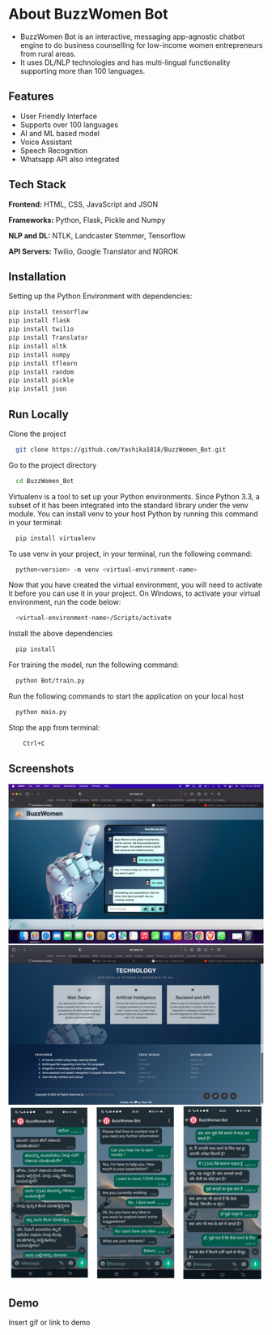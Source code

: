 
# About BuzzWomen Bot

- BuzzWomen Bot is an interactive, messaging app-agnostic chatbot engine to do business counselling for low-income women entrepreneurs from rural areas.
- It uses DL/NLP technologies and has multi-lingual functionality supporting more than 100 languages.



## Features

- User Friendly Interface
- Supports over 100 languages
- AI and ML based model
- Voice Assistant
- Speech Recognition
- Whatsapp API also integrated


## Tech Stack

**Frontend:** HTML, CSS, JavaScript and JSON

**Frameworks:** Python, Flask, Pickle and Numpy

**NLP and DL:** NTLK, Landcaster Stemmer, Tensorflow

**API Servers:** Twilio, Google Translator and NGROK


## Installation

Setting up the Python Environment with dependencies:

```bash
pip install tensorflow
pip install flask
pip install twilio
pip install Translator
pip install nltk
pip install numpy
pip install tflearn
pip install random
pip install pickle
pip install json
```
    
## Run Locally

Clone the project

```bash
  git clone https://github.com/Yashika1818/BuzzWomen_Bot.git
```

Go to the project directory

```bash
  cd BuzzWomen_Bot
```


Virtualenv is a tool to set up your Python environments. Since Python 3.3, a subset of it has been integrated into the standard library under the venv module. You can install venv to your host Python by running this command in your terminal:

```bash
  pip install virtualenv
```

To use venv in your project, in your terminal, run the following command:

```bash
  python<version> -m venv <virtual-environment-name>
```

Now that you have created the virtual environment, you will need to activate it before you can use it in your project. On Windows, to activate your virtual environment, run the code below:

```bash
  <virtual-environment-name>/Scripts/activate
```

Install the above dependencies

```bash
  pip install
```

For training the model, run the following command:

```bash
  python Bot/train.py
```

Run the following commands to start the application on your local host

```bash
  python main.py
```

Stop the app from terminal:

```bash
    Ctrl+C
```




## Screenshots

![App Screenshot](/images/img4.jpeg)
![App Screenshot](/images/img3.jpeg)
![App Screenshot](/images/img6.jpeg)


## Demo

Insert gif or link to demo

